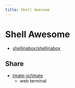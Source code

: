 ```yaml
---
title: Shell Awesome
---
```


# Shell Awesome

- [shellinabox/shellinabox](https://github.com/shellinabox/shellinabox)

## Share

- [tmate-io/tmate](https://github.com/tmate-io/tmate)
  - web terminal
